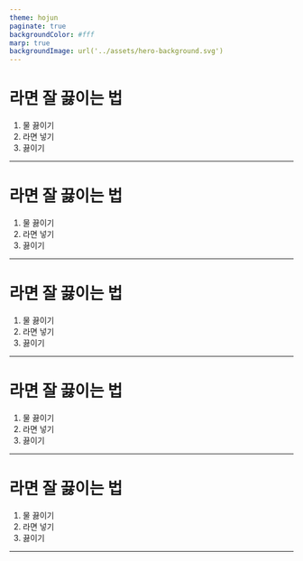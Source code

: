 ```yaml
---
theme: hojun
paginate: true
backgroundColor: #fff
marp: true
backgroundImage: url('../assets/hero-background.svg')
---
```


<!-- header: '![width:200px](../assets/weniv_logo.png)' -->
<!-- _class: lead -->

# 라면 잘 끓이는 법

1. 물 끓이기
2. 라면 넣기
3. 끓이기

---

<!-- _class: lead -->

# 라면 잘 끓이는 법

1. 물 끓이기
2. 라면 넣기
3. 끓이기

---

<!-- _class: lead -->

# 라면 잘 끓이는 법

1. 물 끓이기
2. 라면 넣기
3. 끓이기

---

<!-- _class: lead -->

# 라면 잘 끓이는 법

1. 물 끓이기
2. 라면 넣기
3. 끓이기

---

<!-- _class: lead -->

# 라면 잘 끓이는 법

1. 물 끓이기
2. 라면 넣기
3. 끓이기

---


